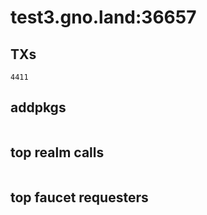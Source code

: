 # test3.gno.land:36657

## TXs
```
4411
```

## addpkgs
```
```

## top realm calls
```
```

## top faucet requesters
```
```

